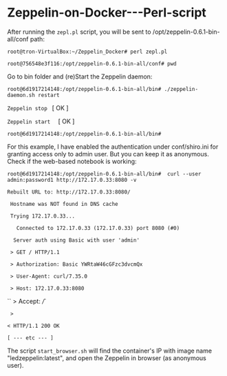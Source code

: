 # Zeppelin-on-Docker---Perl-script


After running the ``zepl.pl`` script, you will be sent to /opt/zeppelin-0.6.1-bin-all/conf path:

``root@tron-VirtualBox:~/Zeppelin_Docker# perl zepl.pl``  

``root@756548e3f116:/opt/zeppelin-0.6.1-bin-all/conf# pwd`` 



Go to bin folder and (re)Start the Zeppelin daemon:

``root@6d1917214148:/opt/zeppelin-0.6.1-bin-all/bin# ./zeppelin-daemon.sh restart`` 

``Zeppelin stop ``                                             [  OK  ] 

``Zeppelin start  ``                                           [  OK  ]

``root@6d1917214148:/opt/zeppelin-0.6.1-bin-all/bin#``  



For this example, I have enabled the authentication under conf/shiro.ini for granting access only to admin user. But you can keep it as anonymous.
Check if the web-based notebook is working:

``root@6d1917214148:/opt/zeppelin-0.6.1-bin-all/bin#  curl --user admin:password1 http://172.17.0.33:8080 -v``

`` Rebuilt URL to: http://172.17.0.33:8080/ ``

`` Hostname was NOT found in DNS cache``  

`` Trying 172.17.0.33...``

``   Connected to 172.17.0.33 (172.17.0.33) port 8080 (#0)`` 

``   Server auth using Basic with user 'admin' ``

`` > GET / HTTP/1.1`` 

`` > Authorization: Basic YWRtaW46cGFzc3dvcmQx`` 

`` > User-Agent: curl/7.35.0``

`` > Host: 172.17.0.33:8080``

`` > Accept: */*`

`` >``

`` < HTTP/1.1 200 OK ``       

``[ --- etc --- ]`` 


The script ``start_browser.sh`` will find the container's IP with image name "ledzeppelin:latest", and open the Zeppelin in browser (as anonymous user). 
